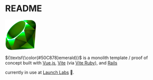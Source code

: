 # README

<img src="app/frontend/images/emerald-rb.png" width="100" />

${\textsf{\color{#50C878}emerald}}$ is a monolith template / proof of concept built with [Vue.js](https://vuejs.org/), [Vite](https://vitejs.dev/) (via [Vite Ruby](https://vite-ruby.netlify.app/)), and [Rails](https://rubyonrails.org/)

currently in use at [Launch Labs](https://github.com/launchlabs-ai) 🚀.
